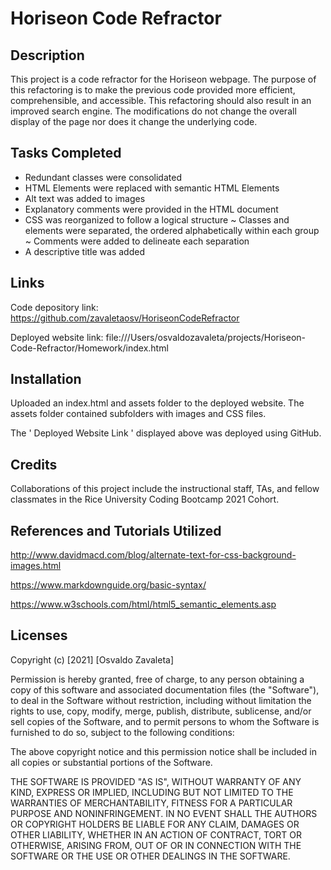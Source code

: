 # Horiseon Code Refractor
## Description

This project is a code refractor for the Horiseon webpage. The purpose of this refactoring is to make the previous code provided more efficient, comprehensible, and accessible. This refactoring should also result in an improved search engine. The modifications do not change the overall display of the page nor does it change the underlying code.

## Tasks Completed

- Redundant classes were consolidated
- HTML Elements were replaced with semantic HTML Elements
- Alt text was added to images
- Explanatory comments were provided in the HTML document
- CSS was reorganized to follow a logical structure
    ~ Classes and elements were separated, the ordered alphabetically within each group
    ~ Comments were added to delineate each separation
- A descriptive title was added

## Links

Code depository link: https://github.com/zavaletaosv/HoriseonCodeRefractor

Deployed website link: file:///Users/osvaldozavaleta/projects/Horiseon-Code-Refractor/Homework/index.html
## Installation

Uploaded an index.html and assets folder to the deployed website. The assets folder contained subfolders with images and CSS files.

The ' Deployed Website Link ' displayed above was deployed using GitHub.
## Credits

Collaborations of this project include the instructional staff, TAs, and fellow classmates in the Rice University Coding Bootcamp 2021 Cohort.

## References and Tutorials Utilized

http://www.davidmacd.com/blog/alternate-text-for-css-background-images.html

https://www.markdownguide.org/basic-syntax/

https://www.w3schools.com/html/html5_semantic_elements.asp

## Licenses

Copyright (c) [2021] [Osvaldo Zavaleta]

Permission is hereby granted, free of charge, to any person obtaining a copy of this software and associated documentation files (the "Software"), to deal in the Software without restriction, including without limitation the rights to use, copy, modify, merge, publish, distribute, sublicense, and/or sell copies of the Software, and to permit persons to whom the Software is furnished to do so, subject to the following conditions:

The above copyright notice and this permission notice shall be included in all copies or substantial portions of the Software.

THE SOFTWARE IS PROVIDED "AS IS", WITHOUT WARRANTY OF ANY KIND, EXPRESS OR IMPLIED, INCLUDING BUT NOT LIMITED TO THE WARRANTIES OF MERCHANTABILITY, FITNESS FOR A PARTICULAR PURPOSE AND NONINFRINGEMENT. IN NO EVENT SHALL THE AUTHORS OR COPYRIGHT HOLDERS BE LIABLE FOR ANY CLAIM, DAMAGES OR OTHER LIABILITY, WHETHER IN AN ACTION OF CONTRACT, TORT OR OTHERWISE, ARISING FROM, OUT OF OR IN CONNECTION WITH THE SOFTWARE OR THE USE OR OTHER DEALINGS IN THE SOFTWARE.